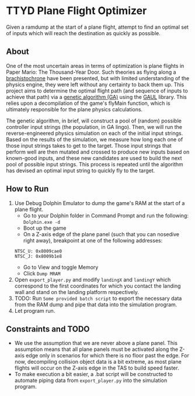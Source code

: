 # TTYD Plane Flight Optimizer
Given a ramdump at the start of a plane flight, attempt to find an optimal set of inputs which will reach the destination as quickly as possible.

## About
One of the most uncertain areas in terms of optimization is plane flights in Paper Mario: The Thousand-Year Door. Such theories as flying along a [brachistochrone](https://en.wikipedia.org/wiki/Brachistochrone_curve) have been presented, but with limited understanding of the physics engine, they were left without any certainty to back them up. This project aims to determine the optimal flight path (and sequence of inputs to achieve that path) via a [genetic algorithm (GA)](https://en.wikipedia.org/wiki/Genetic_algorithm) using the [GAUL](http://gaul.sourceforge.net/intro.html) library. This relies upon a decompilation of the game's flyMain function, which is ultimately responsible for the plane physics calculations.

The genetic algorithm, in brief, will construct a pool of (random) possible controller input strings (the population, in GA lingo). Then, we will run the reverse-engineered physics simulation on each of the initial input strings. Based on the results of the simulation, we measure how long each one of those input strings takes to get to the target. Those input strings that perform well are then mutated and crossed to produce new inputs based on known-good inputs, and these new candidates are used to build the next pool of possible input strings. This process is repeated until the algorithm has devised an optimal input string to quickly fly to the target. 

## How to Run
1. Use Debug Dolphin Emulator to dump the game's RAM at the start of a plane flight.
   - Go to your Dolphin folder in Command Prompt and run the following: `Dolphin.exe -d`
   - Boot up the game
   - On a Z-axis edge of the plane panel (such that you can nosedive right away), breakpoint at one of the following addresses:
   ```
   NTSC_U: 0x8009cae0
   NTSC_J: 0x8009b1e8
   ```
   - Go to View and toggle Memory
   - Click `Dump MRAM`
2. Open `export_player.py` and modify `landingX` and `landingY` which correspond to the first coordinates for which you contact the landing wall and stand on the landing platform respectively.
3. TODO: Run `Some provided batch script` to export the necessary data from the RAM dump and pipe that data into the simulation program.
4. Let program run.

## Constraints and TODO
- We use the assumption that we are never above a plane panel. This assumption means that all plane panels must be activated along the Z-axis edge only in scenarios for which there is no floor past the edge. For now, decompiling collision object data is a bit extreme, as most plane flights will occur on the Z-axis edge in the TAS to build speed faster.
- To make execution a bit easier, a .bat script will be constructed to automate piping data from `export_player.py` into the simulation program.
